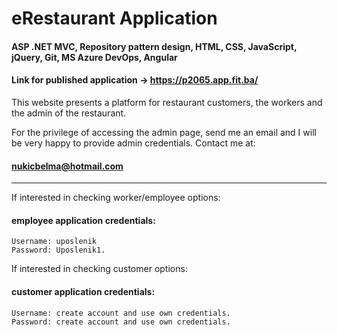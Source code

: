 # eRestaurant Application
#### ASP .NET MVC, Repository pattern design, HTML, CSS, JavaScript, jQuery, Git, MS Azure DevOps, Angular

#### Link for published application -> https://p2065.app.fit.ba/

This website presents a platform for restaurant customers, the workers and the admin of the restaurant.

For the privilege of accessing the admin page, send me an email and I will be very happy to provide admin credentials. 
Contact me at: 
#### nukicbelma@hotmail.com

________________________________________________________________________

If interested in checking worker/employee options:
#### employee application credentials:
	Username: uposlenik
	Password: Uposlenik1.

If interested in checking customer options:
#### customer application credentials:
	Username: create account and use own credentials.
	Password: create account and use own credentials.




